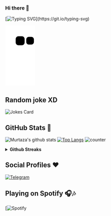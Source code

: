 ### Hi there 👋



[![Typing SVG](https://readme-typing-svg.herokuapp.com?color=%2336BCF7&lines=Welcome+to+MURTAZA+ALI's+profile!)](https://git.io/typing-svg)

![snake gif](https://raw.githubusercontent.com/Murtazaaly01/Murtazaaly01/output/github-contribution-grid-snake.svg) 

## Random joke XD

![Jokes Card](https://readme-jokes.vercel.app/api)

## GitHub Stats 🌟

![Murtaza's github stats](https://github-readme-stats.vercel.app/api?username=Murtazaaly01&theme=vue&count_private=true&show_icons=true&cache_seconds=1800)
[![Top Langs](https://github-readme-stats.vercel.app/api/top-langs/?username=Murtazaaly01&layout=compact)](https://github.com/Murtazaaly01/github-readme-stats)
![counter](https://komarev.com/ghpvc/?username=Murtazaaly01&style=flat-square)

<details>
 <summary><b>Github Streaks</b></summary>
<p align="Left"><img src="http://github-readme-streak-stats.herokuapp.com?user=Murtazaaly01&theme=highcontrast&date_format=j%20M%5B%20Y%5D" alt="dishapatel010" /></p>
</details>


## Social Profiles ♥️


[![Telegram](https://img.shields.io/badge/Telegram-FFFFFF?style=for-the-badge&logo=telegram&logoColor=white)](https://telegram.me/Murtazaaly01)
<!-- Markdown -->

<p>

## Playing on Spotify 🎧🎶
[![Spotify](https://spotify-github-profile.vercel.app/api/view.svg?uid=31ddmuhinhowpqh3dryvi6rwhpei&cover_image=true&theme=default&bar_color=000000&bar_color_cover=true) 
